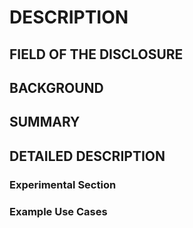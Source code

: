 # DESCRIPTION

## FIELD OF THE DISCLOSURE

## BACKGROUND

## SUMMARY

## DETAILED DESCRIPTION

### Experimental Section

### Example Use Cases

